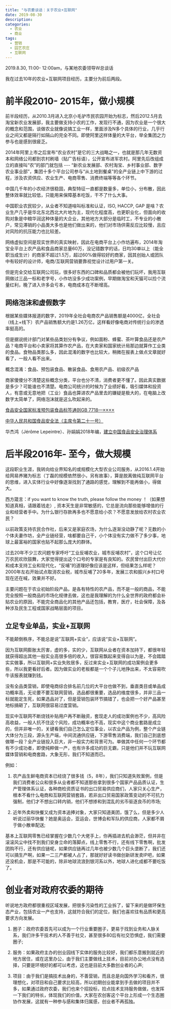 ```yaml
---
title: "与农委谈话：关于农业+互联网"
date: 2019-08-30
description: 
categories:
  - 农业
  - 商业
tags:
  - 营销
  - 园艺农庄
  - 互联网
---
```



2019.8.30, 11:00- 12:00am，与某地农委领导W总谈话

我在过去10年的农业+互联网项目经历，主要分为前后两段。

# **前半段2010- 2015年，做小规模**

前半段经历，从2010.3月进入北京小毛驴市民农园开始为标志，然后2012.5月去淘宝新农业发展部，我主要做支持小农的工作，发现行不通，因为农业是一个很大的概念和范围，谈做农业就像说搞工业一样，里面涉及N多个具体的行业，几乎行业之间又都是隔行如隔山的完全不同。即使阿里这样体量的大平台，举全集团之力参与也是感到很疲乏。

2014年阿里上市之后宣布“农业农村”是它的三大战略之一，也就是那几年无数资本和网络公司都到农村刷墙（贴广告标语），公开宣布进军农村。阿里先后改组成立的直接叫“农”的部门就包括 --- “新农业发展部、农村淘宝、乡村事业部、数字农业事业部”，集团十多个平台公司参与“从土地到餐桌”的全产业链上中下游的过程，涉及农资供应、农业生产、电商零售、消费终端等等各个环节。

中国几千年的小农经济很稳固，典型特征一直都是数量多，单位小，分布散，因此整体效率就比较低，只能用来保障基本吃饭，干不了什么大事。

中国职业农民较少，从业者不知道啥叫标准和认证，ISO, HACCP, GAP 是啥？农业生产几乎是华北东北西北大片地为主，现代化程度高，也更职业化，但面向的收购对象是中粮华润这种体量的大企业，其他地方大部分是临时工，不专业的小散户，常见滞销的小品类大多也是他们做出来的，他们对市场供需反应比较慢，且应对风险的抗压能力也比较差。

网络虚拟空间是现实世界的真实映射，因此在电商平台上小作坊遍布，2014年淘宝全平台上农产品和食品商家总量60万，没记错数字的话，日均30单以上（能全职当成生计）的商家不超过1.5万，超过60%做得较好的商家，因其创始人或团队中有较好的设计师，电商/互联网营销要靠视觉设计过用户第一关。

但是完全交给互联网公司玩，很多好东西的口碑和品质都会被他们玩坏，我用互联网做过三品一标和老字号，小作坊没多少成功案例，早期做淘宝和天猫可以捡个流量红利，晚了进入许多会亏本，电商成本在不断增高。

## **网络泡沫和虚假数字**

根据某些媒体报道的数字，2019年全社会电商农产品销售额是4000亿，全社会（线上+线下）农产品销售额大约是1.26万亿，这样看好像电商对传统行业的渗透率挺高的。

但是据说统计部门对某些品类划分有争议，例如面粉、蜂蜜、茶叶算食品还是农产品？电商平台和小卖家将其算作农产品，在大卖家和国家统计局那边就算作工业类的食品。食物品类那么多，因此混淆的数字也比较大，稍微在报表上做点文章就好看了，一般人看不出来。

概念混淆：食品、预包装食品、散装食品、食用农产品、初级农产品

商家傻傻分不清楚这些概念分类，平台也分不清，消费者更不懂了。因此真实数据是多少？可能谁也不清楚。电商公司统计的时候为了业绩好看，吸引媒体和投资人，有意或无意地把（工业）食品也算进农产品里去的嫌疑是极大的，在电脑上改数字太简单了，网络泡沫就是这么吹起来的。


[食品安全国家标准预包装食品标签通则GB 7718—××××](https://www.cirs-group.com/files/bjaxzoh4ln28/attach/2024/01/dagf8omlo8w0.pdf)

[中华人民共和国食品安全法（主席令第二十一号）](https://www.gov.cn/zhengce/2015-04/25/content_2853643.htm)

华杰鸿（Jérôme Lepeintre）、孙娟娟2018年编，[建立中国食品安全治理体系](https://www.law.ox.ac.uk/sites/default/files/migrated/jian_li_zhong_guo_shi_pin_an_quan_zhi_li_ti_xi_.pdf)


# **后半段2016年- 至今，做大规模**

这段职业生涯，我转向给业界知名的或规模化大型农业公司服务，从2016.1.4开始给网易养猪为标志（丁磊的规模依然很小，另有故事），算是脱离做纯互联网平台的思维，进入实体行业中好像逐渐找到了通路的感觉，理解到不能再做小，得做大。

西方箴言：if you want to know the truth, please follow the money ！（如果想知道真相，请跟着钱走）, 资本天生是非常敏感的，它总是流向那些能够增值的行业和经营者手中。为什么银行存款再多也不愿意给小农？不愿意发放给农村农业农民？

以前政策支持农民合作社，后来又是家庭农场，为什么逐渐没动静了呢？无数的小个体夫妻作坊，全产业链经营，啥都要自己干，小个体没有实力做不了多少事，地球上最富裕的国家也贴不起那么庞大的群体。

过去20年不少三农问题专家呼吁“工业反哺农业，城市反哺农村”，这个口号让亿万农民欢欣鼓舞，大家觉得提出这个口号的专家是有良知的。农民曾付出巨大代价和成本支持工业和现代化，“反哺”的道理好像应该是这样，但结果怎么样呢？2000年左右开始试点取消农业税，城市反哺了20多年，发展三农和振兴乡村口号现在还在喊，效果并不好。

主要问题在于农业初始阶段产品，是各有特性的农产品，而不是一般的商品，不能完全按照一般商品的市场化规律去做，这也是我理解的为什么全世界的政府都会补贴农业的原因，不能完全商品化的其他产品还包括，教育，医疗，社会保障，及各种涉及民生工程或国家战略层面的项目。

## **立足专业单品，实业+互联网**

不能颠倒秩序，不能总是说”互联网+实业“，应该说“实业+互联网”。

因为互联网膨胀太厉害，虚的多，实的少，互联网从业者在资本加持下，都很年轻就获得超出其他一般实业高很多倍的收入，很容易飘起来变得自以为是，不会踏踏实实做事，所以互联网+实业失败居多，反过来实业+互联网的成功案例会更多些，所以我更看好后者。因为做实业的老板都是一个个子儿地挣出来，不太容易吹牛该报表就赚到钱。

没有全品类营销，即使电商综合排名前几位的大平台也做不到，垂直类目或单品成功概率高，无论要不要互联网营销，选品都很重要，选品的维度很多，并非三品一标就能定生死，如果选品对了，但是营销包装环节搞错了，也会把一个好产品甚至地标搞砸了，互联网很容易过度营销。

现实中互联网不断烧钱补贴用户再不断融资，套现走人的成功案例也不少，高风险高收益，一般人抗不住这个风险，成功概率也不高，现实中这个商业套路是成立的，但并非唯一的，关键看我们自己怎么定位事业，以农业产品为例，整个产业链大体分为三段，源头生产端，中间流通供应链，下游零售消费端，我们自己到底想做哪一段？全产业链投入巨大，非一般实力和背景可为。单做其中任何一个环节都有不少成功者，即使纯粹做一产，也有许多成功的巨无霸，只是他们并不玩互联网媒体营销和电商套路，大象无形，我们不知道而已。

例如：

1. 农产品生鲜电商资本已经烧了很多钱（5，8年），我们只知道失败案例，但是我们消费者公众和很多从业者都不知道那些拿到很多个国家产品品质认证，生产管理体系认证，各种商检资质证书的出口贸易供应商们，人家只关心生产，根本不看什么电商和互联网营销套路，若非出口贸易国家政策变动的不可抗力强制，他们才不想出口转内销，他们不想掺和到混乱的劣币驱逐良币的市场;

2. 近年外卖和快餐又成为资本追捧对象，大家只知道美团，饿了么，但是多少人听说过丽华快餐？她是奥运会，亚运会，世博会和军队的供应商，人家都不屑于做小散单配送;

基本上互联网零售已经掌握在少数几个大佬手上，你再插进去机会渺茫，但并非在滚滚风尘中找不到我们安身立命的落脚点，线上零售不行，还有线下零售啊，批发团购不行，还有供应链呢，如果供应链再过几年也被少数几个巨头垄断了，我们还可以搞生产啊，如果一二三产都被人占了，那就好好读书做创新研发卖IP吧，如果还没机会，那是不可能的，除非地球流浪到银河系以外，地球人进化成都不要吃饭了。

# **创业者对政府农委的期待**

听说地方政府都很重视区域发展，把很多污染性的工业拆了，留下来的是做环保生态产业，包括农业一产也支持，这就符合我们的定位，我们也喜欢往有品质和更高要求方向发展。

1. 圈子：政府农委首先可以成为一个行业重要圈子，更易于找到业务和人脉关系，我们许多干技术的人不善于社交，甚至很多80后有社交恐惧症，我们需要圈子;

2. 服务：如果政府主办的创业园线下实体的服务比较好，我们都乐意搬到就近的地方居住，或在这里办公，由于我们主要做线上技术，目前对办公地点没有选择，只要是环境好的都可以考虑，这也是目前大多数创业者的心声;

3. 项目：由于我们是搞技术出身的，不善营销，而且总是向国外学习和看齐，很理想化，对项目和自己要求比较高，所以初期创业能拿到手去做的项目并不多，如果通过政府农委，我们也来个招投标，捡点技术支持服务做做，也发挥一下我们的特长，体现我们的价值，大家在农创客这个平台上形成一个生态圈协作发展，这就有一种参与感和集体归属感，创业者不再孤独。

